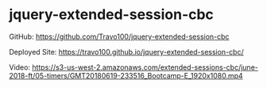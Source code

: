 # jquery-extended-session-cbc

GitHub: https://github.com/Travo100/jquery-extended-session-cbc

Deployed Site: https://travo100.github.io/jquery-extended-session-cbc/

Video: https://s3-us-west-2.amazonaws.com/extended-sessions-cbc/june-2018-ft/05-timers/GMT20180619-233516_Bootcamp-E_1920x1080.mp4